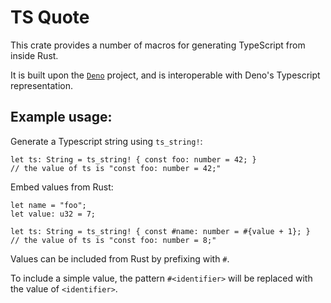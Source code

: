 # TS Quote

This crate provides a number of macros for generating TypeScript from inside Rust.

It is built upon the [`Deno`](https://deno.com) project, and is interoperable with Deno's Typescript representation.

## Example usage:

Generate a Typescript string using `ts_string!`:

```
let ts: String = ts_string! { const foo: number = 42; }
// the value of ts is "const foo: number = 42;"
```

Embed values from Rust:

```
let name = "foo";
let value: u32 = 7;

let ts: String = ts_string! { const #name: number = #{value + 1}; }
// the value of ts is "const foo: number = 8;"
```

Values can be included from Rust by prefixing with `#`.

To include a simple value, the pattern `#<identifier>` will be replaced with the value of `<identifier>`.
